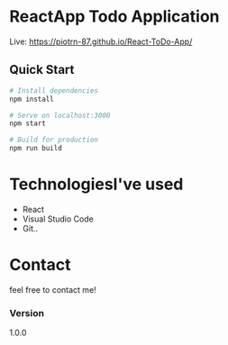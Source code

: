 # ReactApp Todo Application

Live: https://piotrn-87.github.io/React-ToDo-App/

## Quick Start

```bash
# Install dependencies
npm install

# Serve on localhost:3000
npm start

# Build for production
npm run build
```

# TechnologiesI've used

- React
- Visual Studio Code
- Git..

# Contact
 feel free to contact me! 
 
### Version
1.0.0
